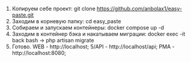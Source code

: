 1. Копируем себе проект: git clone https://github.com/anbolax1/easy-paste.git
2. Заходим в корневую папку: cd easy_paste
3. Собираем и запускаем контейнеры: docker compose up -d
4. Заходим в контейнер бэка и накатываем миграции: docker exec -it back bash -> php artisan migrate
5. Готово.
   WEB - http://localhost;
   5/API - http://localhost/api;
   PMA - http://localhost:8080;
